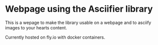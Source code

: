 # Webpage using the Asciifier library

This is a wepage to make the library usable on a webpage and to asciify images
to your hearts content.

Currently hosted on fly.io with docker containers.
